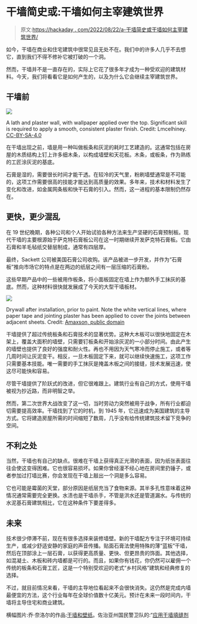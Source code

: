 # 干墙简史或:干墙如何主宰建筑世界

> 原文:[https://hackaday . com/2022/08/22/a-干墙简史或干墙如何主宰建筑世界/](https://hackaday.com/2022/08/22/a-brief-history-of-drywall-or-how-drywall-came-to-dominate-the-world-of-construction/)

如今，干墙在商业和住宅建筑中很常见且无处不在。我们中的许多人几乎不去想它，直到我们不得不修补它被打破的一个洞。

然而，干墙并不是一直存在的，实际上它花了很多年才成为一种受欢迎的建筑材料。今天，我们将看看它是如何产生的，以及为什么它会继续主宰建筑世界。

## **干墙前**

![](../Images/ec5c1693ee6e44bba4a65828aa587b7a.png)

A lath and plaster wall, with wallpaper applied over the top. Significant skill is required to apply a smooth, consistent plaster finish. Credit: Lmcelhiney. [CC-BY-SA-4.0](https://en.wikipedia.org/wiki/File:Lathwork_and_plaster.jpg)

在干墙出现之前，墙是用一种叫做板条和灰泥的耗时工艺建造的。这通常包括在房屋的木质结构上钉上许多细木条，以构成墙壁和天花板。木条，或板条，作为熟练的工匠涂灰泥的基底。

石膏是湿的，需要很长时间才能干透。在较冷的天气里，粉刷墙壁通常是不可能的，这项工作需要很高的技能才能达到高质量的效果。多年来，技术和材料发生了变化和改进，如金属网条板和快干石膏的引入。然而，这一进程的基本限制仍然存在。

## 更快，更少混乱

在 19 世纪晚期，各种公司和个人开始试验各种方法来生产坚硬的石膏预制板。现代干墙的主要根源始于萨克特石膏板公司在这一时期继续开发萨克特石膏板。它由石膏和羊毛毡纸交替层制成，通常有四层厚。

最终，Sackett 公司被美国石膏公司收购。该产品被进一步开发，并作为“石膏板”推向市场它的特点是在两边的纸层之间有一层压缩的石膏粉。

这些早期产品中的一些被用作板条，将小面板固定在墙上作为额外手工抹灰的基底。然而，这种材料很快就发展成了今天的大型干墙板材。

![](../Images/d642b6010efd2f7119d2282c26c7d6aa.png)

Drywall after installation, prior to paint. Note the white vertical lines, where paper tape and jointing plaster has been applied to cover the joints between adjacent sheets. Credit: [Amaxson, public domain](https://commons.wikimedia.org/wiki/File:Drywall.jpg)

干墙提供了超过传统板条和石膏技术的显著优势。这种大木板可以很快地固定在木架上，覆盖大面积的墙壁，只需要钉板条和开始涂灰泥的一小部分时间。由此产生的墙壁也提供了良好的强度和耐火性。再也不用因为天气寒冷而停止施工，或者等几周时间让灰泥变干。相反，一旦木板固定下来，就可以继续快速施工，这项工作只需要基本技能。唯一需要的手工抹灰是掩盖木板之间的接缝，技术发展迅速，使这尽可能快和容易。

尽管干墙提供了阶跃式的改进，但它很难跟上。建筑行业有自己的方式，使用干墙被视为抄近路，而非明智之举。

然而，第二次世界大战改变了这一切，当时劳动力突然被用于战争，所有行业都迫切需要提高效率。干墙找到了它的时机，到 1945 年，它迅速成为美国建筑的主导方式。它将建造房屋所需的时间缩短了数周，几乎没有给传统建筑技术留下竞争的空间。

## 不利之处

当然，干墙也有自己的缺点。很难在干墙上获得真正光滑的表面，因为纸张表面往往会使这变得困难。它也很容易损坏。如果你曾经漫不经心地在房间里扔锤子，或者参加过打墙比赛，你会发现在干墙上敲出一个洞是多么容易。

它也可能是霉菌的天堂，部分原因是纸层充当了食物来源。其半多孔性意味着这种情况通常需要完全更换。水渍也是干墙杀手，不管是洪水还是管道漏水。与传统的水泥基石膏建筑相比，它在这种条件下要差得多。

## 未来

技术很少停滞不前，现在有很多选择来装修墙壁。新的干墙配方专注于环境可持续生产，或减少舒适安静的家庭的声音传播。贴面石膏法使用特殊的薄“蓝板”干墙，然后在顶部涂上一层石膏，以获得更高质量、更快、但更昂贵的饰面。其他选择，如混凝土、木板和砖内墙都是可行的。而且，如果你有钱花，你仍然可以雇佣一个传统的板条和石膏工匠，这是一个特别受欢迎的老式“乡村风格”建筑和经典修复的选择。

不过，就目前情况来看，干墙的主导地位看起来不会很快消失。这仍然是完成内墙最便宜的方法，这个行业每年在全球价值数十亿美元。预计在未来一段时间内，干墙将主导住宅和商业建筑。

横幅图片:乔·奈洛尔的作品:[干墙和壁纸](https://www.flickr.com/photos/11598937@N08/6020794910)。佐治亚州国民警卫队的:“[应用干墙填缝剂](https://www.flickr.com/photos/40994485@N04/5891937812)